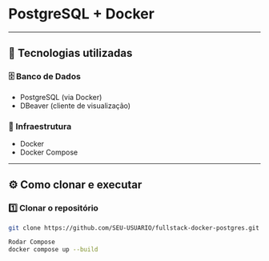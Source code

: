 #  PostgreSQL + Docker

---

## 🚀 Tecnologias utilizadas 

### 🗄️ Banco de Dados
- PostgreSQL (via Docker)  
- DBeaver (cliente de visualização)  

### 🐳 Infraestrutura
- Docker  
- Docker Compose  

---
## ⚙️ Como clonar e executar

### 1️⃣ Clonar o repositório
```bash
git clone https://github.com/SEU-USUARIO/fullstack-docker-postgres.git

Rodar Compose
docker compose up --build
```

